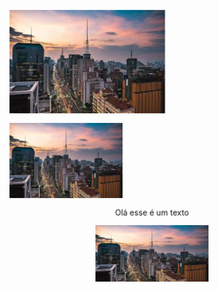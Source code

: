 ![](./public/cidade.jpg)

<img src="./public/cidade.jpg" width="200px"/>

<br/>

<div align="center">
<p>Olá esse é um texto</p>
<img src="./public/cidade.jpg" width="200px" height="100px"/>
</div>
